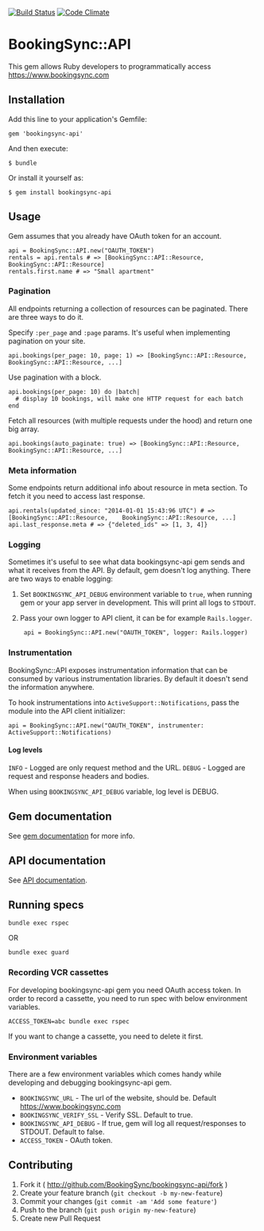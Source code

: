 [![Build Status](https://travis-ci.org/BookingSync/bookingsync-api.png?branch=master)](https://travis-ci.org/BookingSync/bookingsync-api)
[![Code Climate](https://codeclimate.com/github/BookingSync/bookingsync-api.png)](https://codeclimate.com/github/BookingSync/bookingsync-api)

# BookingSync::API

This gem allows Ruby developers to programmatically access https://www.bookingsync.com

## Installation

Add this line to your application's Gemfile:

    gem 'bookingsync-api'

And then execute:

    $ bundle

Or install it yourself as:

    $ gem install bookingsync-api

## Usage

Gem assumes that you already have OAuth token for an account.

    api = BookingSync::API.new("OAUTH_TOKEN")
    rentals = api.rentals # => [BookingSync::API::Resource, BookingSync::API::Resource]
    rentals.first.name # => "Small apartment"

### Pagination

All endpoints returning a collection of resources can be paginated. There are three ways to do it.

Specify `:per_page` and `:page` params. It's useful when implementing pagination on your site.

    api.bookings(per_page: 10, page: 1) => [BookingSync::API::Resource, BookingSync::API::Resource, ...]

Use pagination with a block.

    api.bookings(per_page: 10) do |batch|
      # display 10 bookings, will make one HTTP request for each batch
    end

Fetch all resources (with multiple requests under the hood) and return one big array.

    api.bookings(auto_paginate: true) => [BookingSync::API::Resource, BookingSync::API::Resource, ...]

### Meta information

Some endpoints return additional info about resource in meta section. To fetch it you need to
access last response.

    api.rentals(updated_since: "2014-01-01 15:43:96 UTC") # => [BookingSync::API::Resource,    BookingSync::API::Resource, ...]
    api.last_response.meta # => {"deleted_ids" => [1, 3, 4]}

### Logging

Sometimes it's useful to see what data bookingsync-api gem sends and what it
receives from the API. By default, gem doesn't log anything.
There are two ways to enable logging:

1. Set `BOOKINGSYNC_API_DEBUG` environment variable to `true`, when running
  gem or your app server in development. This will print all logs to `STDOUT`.

2. Pass your own logger to API client, it can be for example `Rails.logger`.

        api = BookingSync::API.new("OAUTH_TOKEN", logger: Rails.logger)

### Instrumentation

BookingSync::API exposes instrumentation information that can be consumed
by various instrumentation libraries. By default it doesn't send the
information anywhere.

To hook instrumentations into `ActiveSupport::Notifications`, pass the
module into the API client initializer:

    api = BookingSync::API.new("OAUTH_TOKEN", instrumenter: ActiveSupport::Notifications)

#### Log levels

`INFO` - Logged are only request method and the URL.
`DEBUG` - Logged are request and response headers and bodies.

When using `BOOKINGSYNC_API_DEBUG` variable, log level is DEBUG.

## Gem documentation

See [gem documentation](http://rdoc.info/github/BookingSync/bookingsync-api/master/frames) for more info.

## API documentation

See [API documentation](http://docs.api.bookingsync.com).

## Running specs

    bundle exec rspec

OR

    bundle exec guard

### Recording VCR cassettes

For developing bookingsync-api gem you need OAuth access token. In order to record a cassette,
you need to run spec with below environment variables.

    ACCESS_TOKEN=abc bundle exec rspec

If you want to change a cassette, you need to delete it first.

### Environment variables

There are a few environment variables which comes handy while developing and
debugging bookingsync-api gem.

* `BOOKINGSYNC_URL` - The url of the website, should be. Default https://www.bookingsync.com
* `BOOKINGSYNC_VERIFY_SSL` - Verify SSL. Default to true.
* `BOOKINGSYNC_API_DEBUG` - If true, gem will log all request/responses to STDOUT. Default to false.
* `ACCESS_TOKEN` - OAuth token.

## Contributing

1. Fork it ( http://github.com/BookingSync/bookingsync-api/fork )
2. Create your feature branch (`git checkout -b my-new-feature`)
3. Commit your changes (`git commit -am 'Add some feature'`)
4. Push to the branch (`git push origin my-new-feature`)
5. Create new Pull Request
